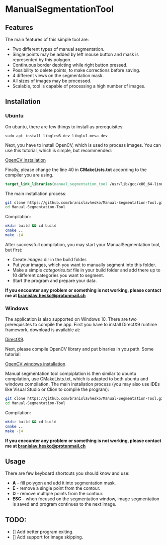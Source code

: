 # ManualSegmentationTool
## Features
The main features of this simple tool are:
* Two different types of manual segmentation. 
* Single points may be added by left mouse button and mask is represented by this polygon.
* Continuous border depicting while right button pressed.
* Possibility to delete points, to make corrections before saving.
* 4 different views on the segmentation mask.
* All sizes of images may be processed.
* Scalable, tool is capable of processing a high number of images.

## Installation
### Ubuntu
On ubuntu, there are few things to install as prerequisites:
```
sudo apt install libglew3-dev libglu1-mesa-dev
```
Next, you have to install OpenCV, which is used to process images. You can use this tutorial, which is simple, but recommended:

[OpenCV installation](https://www.pyimagesearch.com/2018/05/28/ubuntu-18-04-how-to-install-opencv/)

Finally, please change the line 40 in **CMakeLists.txt** according to the compiler you are using.
```CMake
target_link_libraries(manual_segmentation_tool /usr/lib/gcc/x86_64-linux-gnu/7/libstdc++fs.a)
```

The main installation process:
```bash
git clone https://github.com/branislavhesko/Manual-Segmentation-Tool.git
cd Manual-Segmentation-Tool
```
Compilation:
```bash
mkdir build && cd build
cmake ..
make -j4
```

After successfull compilation, you may start your ManualSegmentation tool, but first:

* Create *images* dir in the build folder.
* Put your images, which you want to manually segment into this folder.
* Make a simple *categories.txt* file in your build folder and add there up to 10 different categories you want to segment.
* Start the program and prepare your data. 


**If you encounter any problem or something is not working, please contact me at branislav.hesko@protonmail.ch**


### Windows
The application is also supported on Windows 10. There are two prerequisites to compile the app. First you have to install DirectX9 runtime framework, download is available at:

[DirectX9](https://www.microsoft.com/en-US/download/details.aspx?id=34429).

Next, please compile OpenCV library and put binaries in you path. Some tutorial:

[OpenCV windows installation](https://www.learnopencv.com/install-opencv3-on-windows/).

Manual segmentation tool compiplation is then similar to ubuntu compilation, use CMakeLists.txt, which is adapted to both ubuntu and windows compilation.
The main installation process (you may also use IDEs like Visual Studio or Clion to compile the program):
```bash
git clone https://github.com/branislavhesko/Manual-Segmentation-Tool.git
cd Manual-Segmentation-Tool
```
Compilation:
```bash
mkdir build && cd build
cmake ..
make -j4
```

**If you encounter any problem or something is not working, please contact me at branislav.hesko@protonmail.ch**

## Usage
There are few keyboard shortcuts you should know and use:
* **A** - fill polygon and add it into segmentation mask.
* **E** - remove a single point from the contour.
* **D** - remove multiple points from the contour.
* **ESC** - when focused on the segmentation window, image segmentation is saved and program continues to the next image.

## TODO:
- [] Add better program exiting.
- [] Add support for image skipping.
